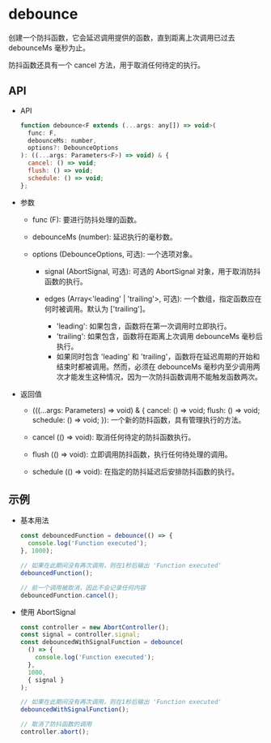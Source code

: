 # debounce

创建一个防抖函数，它会延迟调用提供的函数，直到距离上次调用已过去 debounceMs 毫秒为止。

防抖函数还具有一个 cancel 方法，用于取消任何待定的执行。

## API

+ API

  ```js
  function debounce<F extends (...args: any[]) => void>(
    func: F,
    debounceMs: number,
    options?: DebounceOptions
  ): ((...args: Parameters<F>) => void) & {
    cancel: () => void;
    flush: () => void;
    schedule: () => void;
  };
  ```

+ 参数

  + func (F): 要进行防抖处理的函数。
  + debounceMs (number): 延迟执行的毫秒数。
  + options (DebounceOptions, 可选): 一个选项对象。

    + signal (AbortSignal, 可选): 可选的 AbortSignal 对象，用于取消防抖函数的执行。
    + edges (Array<'leading' | 'trailing'>, 可选): 一个数组，指定函数应在何时被调用。默认为 ['trailing']。

      + 'leading': 如果包含，函数将在第一次调用时立即执行。
      + 'trailing': 如果包含，函数将在距离上次调用 debounceMs 毫秒后执行。
      + 如果同时包含 'leading' 和 'trailing'，函数将在延迟周期的开始和结束时都被调用。然而，必须在 debounceMs 毫秒内至少调用两次才能发生这种情况，因为一次防抖函数调用不能触发函数两次。

+ 返回值

  + (((...args: Parameters<F>) => void) & { cancel: () => void; flush: () => void; schedule: () => void; }): 一个新的防抖函数，具有管理执行的方法。

  + cancel (() => void): 取消任何待定的防抖函数执行。
  + flush (() => void): 立即调用防抖函数，执行任何待处理的调用。
  + schedule (() => void): 在指定的防抖延迟后安排防抖函数的执行。

## 示例

+ 基本用法

  ```js
  const debouncedFunction = debounce(() => {
    console.log('Function executed');
  }, 1000);

  // 如果在此期间没有再次调用，则在1秒后输出 'Function executed'
  debouncedFunction();

  // 前一个调用被取消，因此不会记录任何内容
  debouncedFunction.cancel();
  ```

+ 使用 AbortSignal

  ```js
  const controller = new AbortController();
  const signal = controller.signal;
  const debouncedWithSignalFunction = debounce(
    () => {
      console.log('Function executed');
    },
    1000,
    { signal }
  );

  // 如果在此期间没有再次调用，则在1秒后输出 'Function executed'
  debouncedWithSignalFunction();

  // 取消了防抖函数的调用
  controller.abort();
  ```
